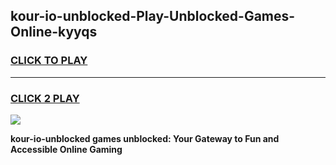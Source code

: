 
## kour-io-unblocked-Play-Unblocked-Games-Online-kyyqs
<h3>
<a href="https://premium76.site?title=kour-io-unblocked&ref=25A">CLICK TO PLAY</a></h3>
<hr>

<h3>
<a href="https://premium76.site?title=kour-io-unblocked&ref=25A">CLICK 2 PLAY</a>
  
</h3>

<a href="https://premium76.site?title=kour-io-unblocked&ref=25A"><img src="https://clearcache.store/games.png"></a>


**kour-io-unblocked games unblocked: Your Gateway to Fun and Accessible Online Gaming**
